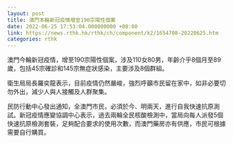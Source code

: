 ```yaml
---
layout: post
title: 澳門本輪新冠疫情增至190宗陽性個案
date: 2022-06-25 17:53:04.000000000 +08:00
link: https://news.rthk.hk/rthk/ch/component/k2/1654708-20220625.htm
categories: rthk
---
```


澳門今輪新冠疫情，增至190宗陽性個案，涉及110女80男，年齡介乎8個月至89歲，包括45宗確診和145宗無症狀感染，主要涉及8個群組。 

衛生局局長羅奕龍表示，目前疫情仍然嚴峻，強烈呼籲市民留在家中，如非必要切勿外出，減少人與人接觸及人群聚集。

民防行動中心發出通知，全澳門市民，必須於今、明兩天，進行自我快速抗原測試。新冠疫情應變協調中心表示，過去兩輪全民核酸檢測中，當局向每人派發5個快速抗原檢測套裝，足夠配合要求的使用次數，而澳門藥房亦有供應，市民可根據需要自行購買。
